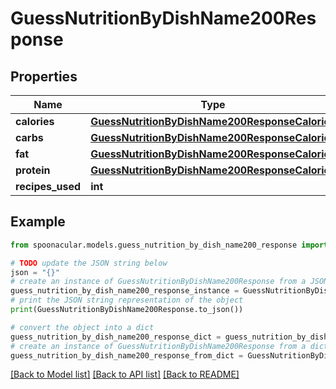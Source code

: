 # GuessNutritionByDishName200Response



## Properties

Name | Type | Description | Notes
------------ | ------------- | ------------- | -------------
**calories** | [**GuessNutritionByDishName200ResponseCalories**](GuessNutritionByDishName200ResponseCalories.md) |  | 
**carbs** | [**GuessNutritionByDishName200ResponseCalories**](GuessNutritionByDishName200ResponseCalories.md) |  | 
**fat** | [**GuessNutritionByDishName200ResponseCalories**](GuessNutritionByDishName200ResponseCalories.md) |  | 
**protein** | [**GuessNutritionByDishName200ResponseCalories**](GuessNutritionByDishName200ResponseCalories.md) |  | 
**recipes_used** | **int** |  | 

## Example

```python
from spoonacular.models.guess_nutrition_by_dish_name200_response import GuessNutritionByDishName200Response

# TODO update the JSON string below
json = "{}"
# create an instance of GuessNutritionByDishName200Response from a JSON string
guess_nutrition_by_dish_name200_response_instance = GuessNutritionByDishName200Response.from_json(json)
# print the JSON string representation of the object
print(GuessNutritionByDishName200Response.to_json())

# convert the object into a dict
guess_nutrition_by_dish_name200_response_dict = guess_nutrition_by_dish_name200_response_instance.to_dict()
# create an instance of GuessNutritionByDishName200Response from a dict
guess_nutrition_by_dish_name200_response_from_dict = GuessNutritionByDishName200Response.from_dict(guess_nutrition_by_dish_name200_response_dict)
```
[[Back to Model list]](../README.md#documentation-for-models) [[Back to API list]](../README.md#documentation-for-api-endpoints) [[Back to README]](../README.md)


